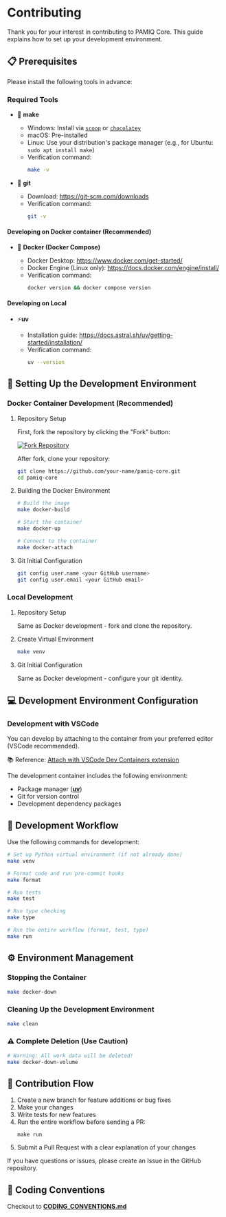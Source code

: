 # Contributing

Thank you for your interest in contributing to PAMIQ Core. This guide explains how to set up your development environment.

## 📋 Prerequisites

Please install the following tools in advance:

### Required Tools

- 🔨 **make**

    - Windows: Install via [`scoop`](https://scoop.sh) or [`chocolatey`](https://chocolatey.org)
    - macOS: Pre-installed
    - Linux: Use your distribution's package manager (e.g., for Ubuntu: `sudo apt install make`)
    - Verification command:
        ```sh
        make -v
        ```

- 🌲 **git**

    - Download: <https://git-scm.com/downloads>
    - Verification command:
        ```sh
        git -v
        ```

#### Developing on Docker container (Recommended)

- 🐳 **Docker (Docker Compose)**

    - Docker Desktop: <https://www.docker.com/get-started/>
    - Docker Engine (Linux only): <https://docs.docker.com/engine/install/>
    - Verification command:
        ```sh
        docker version && docker compose version
        ```

#### Developing on Local

- ⚡**uv**

    - Installation guide: <https://docs.astral.sh/uv/getting-started/installation/>
    - Verification command:
        ```sh
        uv --version
        ```

## 🚀 Setting Up the Development Environment

### Docker Container Development (Recommended)

1. Repository Setup

    First, fork the repository by clicking the "Fork" button:

    [![Fork Repository](https://img.shields.io/badge/Fork%20Repository-2ea44f?style=for-the-badge)](https://github.com/MLShukai/pamiq-core/fork)

    After fork, clone your repository:

    ```sh
    git clone https://github.com/your-name/pamiq-core.git
    cd pamiq-core
    ```

2. Building the Docker Environment

    ```sh
    # Build the image
    make docker-build

    # Start the container
    make docker-up

    # Connect to the container
    make docker-attach
    ```

3. Git Initial Configuration

    ```sh
    git config user.name <your GitHub username>
    git config user.email <your GitHub email>
    ```

### Local Development

1. Repository Setup

    Same as Docker development - fork and clone the repository.

2. Create Virtual Environment

    ```sh
    make venv
    ```

3. Git Initial Configuration

    Same as Docker development - configure your git identity.

## 💻 Development Environment Configuration

### Development with VSCode

You can develop by attaching to the container from your preferred editor (VSCode recommended).

📚 Reference: [Attach with VSCode Dev Containers extension](https://code.visualstudio.com/docs/devcontainers/attach-container)

The development container includes the following environment:

- Package manager ([**uv**](https://docs.astral.sh/uv/))
- Git for version control
- Development dependency packages

## 🔄 Development Workflow

Use the following commands for development:

```sh
# Set up Python virtual environment (if not already done)
make venv

# Format code and run pre-commit hooks
make format

# Run tests
make test

# Run type checking
make type

# Run the entire workflow (format, test, type)
make run
```

## ⚙️ Environment Management

### Stopping the Container

```sh
make docker-down
```

### Cleaning Up the Development Environment

```sh
make clean
```

### ⚠️ Complete Deletion (Use Caution)

```sh
# Warning: All work data will be deleted!
make docker-down-volume
```

## 🤝 Contribution Flow

1. Create a new branch for feature additions or bug fixes
2. Make your changes
3. Write tests for new features
4. Run the entire workflow before sending a PR:
    ```shell
    make run
    ```
5. Submit a Pull Request with a clear explanation of your changes

If you have questions or issues, please create an Issue in the GitHub repository.

## 🪮 Coding Conventions

Checkout to [**CODING_CONVENTIONS.md**](./CODING_CONVENTIONS.md)
